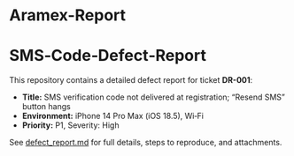 # Aramex-Report
# SMS‑Code‑Defect‑Report

This repository contains a detailed defect report for ticket **DR-001**:

- **Title:** SMS verification code not delivered at registration; “Resend SMS” button hangs  
- **Environment:** iPhone 14 Pro Max (iOS 18.5), Wi‑Fi  
- **Priority:** P1, Severity: High

See [defect_report.md](defect_report.md) for full details, steps to reproduce, and attachments.
